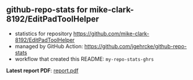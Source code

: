 ## github-repo-stats for mike-clark-8192/EditPadToolHelper

- statistics for repository https://github.com/mike-clark-8192/EditPadToolHelper
- managed by GitHub Action: https://github.com/jgehrcke/github-repo-stats
- workflow that created this README: `my-repo-stats-ghrs`

**Latest report PDF**: [report.pdf](https://github.com/mike-clark-8192/my-repo-stats/raw/main/mike-clark-8192/EditPadToolHelper/latest-report/report.pdf)

